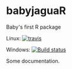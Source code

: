 # babyjaguaR
Baby's first R package

 Linux: [![travis](https://api.travis-ci.org/cschroed-usgs/jaguaR.svg?branch=master)](https://travis-ci.org/cschroed-usgs/jaguaR)

 Windows: [![Build status](https://ci.appveyor.com/api/projects/status/koygq8qlcjm703yc?svg=true)](https://ci.appveyor.com/project/cschroed-usgs/jaguar)

Some documentation.